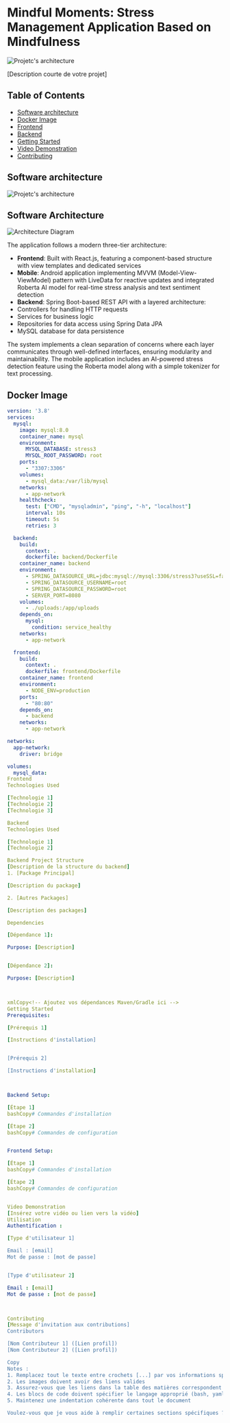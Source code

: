 # Mindful Moments: Stress Management Application Based on Mindfulness

![Projetc's architecture](./assets/images/ahipfm.png)

[Description courte de votre projet]

## Table of Contents
- [Software architecture](#Software-architecture)
- [Docker Image](#Docker-Image)
- [Frontend](#frontend)
- [Backend](#backend)
- [Getting Started](#getting-started)
- [Video Demonstration](#Video-Demonstration)
- [Contributing](#contributing)

## Software architecture
![Projetc's architecture](./assets/images/arshipfm.png)

## Software Architecture

![Architecture Diagram](./assets/images/architecture.png)

The application follows a modern three-tier architecture:

- **Frontend**: Built with React.js, featuring a component-based structure with view templates and dedicated services
- **Mobile**: Android application implementing MVVM (Model-View-ViewModel) pattern with LiveData for reactive updates and integrated Roberta AI model for real-time stress analysis and text sentiment detection
- **Backend**: Spring Boot-based REST API with a layered architecture:
 - Controllers for handling HTTP requests
 - Services for business logic
 - Repositories for data access using Spring Data JPA
 - MySQL database for data persistence

The system implements a clean separation of concerns where each layer communicates through well-defined interfaces, ensuring modularity and maintainability. The mobile application includes an AI-powered stress detection feature using the Roberta model along with a simple tokenizer for text processing.

## Docker Image
```yaml
version: '3.8'
services:
  mysql:
    image: mysql:8.0
    container_name: mysql
    environment:
      MYSQL_DATABASE: stress3
      MYSQL_ROOT_PASSWORD: root
    ports:
      - "3307:3306"
    volumes:
      - mysql_data:/var/lib/mysql
    networks:
      - app-network
    healthcheck:
      test: ["CMD", "mysqladmin", "ping", "-h", "localhost"]
      interval: 10s
      timeout: 5s
      retries: 3

  backend:
    build:
      context: .
      dockerfile: backend/Dockerfile
    container_name: backend
    environment:
      - SPRING_DATASOURCE_URL=jdbc:mysql://mysql:3306/stress3?useSSL=false&allowPublicKeyRetrieval=true&serverTimezone=UTC
      - SPRING_DATASOURCE_USERNAME=root
      - SPRING_DATASOURCE_PASSWORD=root
      - SERVER_PORT=8080
    volumes:
      - ./uploads:/app/uploads
    depends_on:
      mysql:
        condition: service_healthy
    networks:
      - app-network

  frontend:
    build:
      context: .
      dockerfile: frontend/Dockerfile
    container_name: frontend
    environment:
      - NODE_ENV=production
    ports:
      - "80:80"
    depends_on:
      - backend
    networks:
      - app-network

networks:
  app-network:
    driver: bridge

volumes:
  mysql_data:
Frontend
Technologies Used

[Technologie 1]
[Technologie 2]
[Technologie 3]

Backend
Technologies Used

[Technologie 1]
[Technologie 2]

Backend Project Structure
[Description de la structure du backend]
1. [Package Principal]

[Description du package]

2. [Autres Packages]

[Description des packages]

Dependencies

[Dépendance 1]:

Purpose: [Description]


[Dépendance 2]:

Purpose: [Description]



xmlCopy<!-- Ajoutez vos dépendances Maven/Gradle ici -->
Getting Started
Prerequisites:

[Prérequis 1]

[Instructions d'installation]


[Prérequis 2]

[Instructions d'installation]



Backend Setup:

[Étape 1]
bashCopy# Commandes d'installation

[Étape 2]
bashCopy# Commandes de configuration


Frontend Setup:

[Étape 1]
bashCopy# Commandes d'installation

[Étape 2]
bashCopy# Commandes de configuration


Video Demonstration
[Insérez votre vidéo ou lien vers la vidéo]
Utilisation
Authentification :

[Type d'utilisateur 1]

Email : [email]
Mot de passe : [mot de passe]


[Type d'utilisateur 2]

Email : [email]
Mot de passe : [mot de passe]



Contributing
[Message d'invitation aux contributions]
Contributors

[Nom Contributeur 1] ([Lien profil])
[Nom Contributeur 2] ([Lien profil])

Copy
Notes :
1. Remplacez tout le texte entre crochets [...] par vos informations spécifiques
2. Les images doivent avoir des liens valides
3. Assurez-vous que les liens dans la table des matières correspondent aux titres des sections
4. Les blocs de code doivent spécifier le langage approprié (bash, yaml, xml, etc.)
5. Maintenez une indentation cohérente dans tout le document

Voulez-vous que je vous aide à remplir certaines sections spécifiques ?
